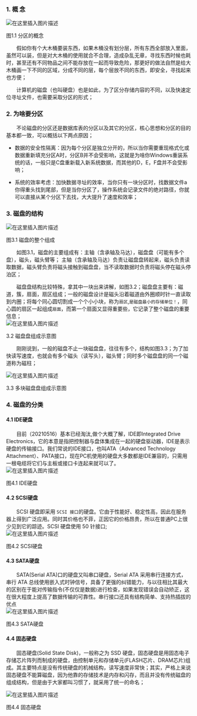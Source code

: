 ### 1\. 概 念

![在这里插入图片描述](https://img-blog.csdnimg.cn/20210418224626979.png?x-oss-process=image/watermark,type_ZmFuZ3poZW5naGVpdGk,shadow_10,text_aHR0cHM6Ly9ibG9nLmNzZG4ubmV0L0xYV2FsYXoxczFz,size_16,color_FFFFFF,t_70#pic_center)

图1.1 分区的概念

  假如你有个大木桶要装东西，如果木桶没有划分层，所有东西全部放入里面，虽然可以装，但是对大木桶的使用就合不合理，造成杂乱无章，寻找东西时候也耗时，甚至还有不同物品之间不能存放在一起而导致危险，那更好的做法自然是给大木桶画一下不同的区域，分成不同的层，每个层放不同的东西，即安全，寻找起来也方便；

  计算机的磁盘（也叫硬盘）也是如此，为了区分存储内容的不同，以及快速定位寻址文件，也需要采取分区的形式；

### 2\. 为啥要分区

  不论磁盘的分区还是数据库表的分区以及其它的分区，核心思想和分区的目的基本都一致，可以概括以下两点原因；

- 数据的安全性隔离：因为每个分区是独立分开的，所以当你需要重现格式化或数据重新填充分区A时，分区B并不会受影响，这就是为啥你Windows重装系统的话，一般只是C盘重新载入新系统数据，而其他的D，E，F盘并不会受影响；
    
- 系统的效率考虑：加快数据寻址的效率，当你只有一块分区时，找数据文件a你得重头找到尾部，但是当你分区了，操作系统会记录文件的绝对路径，你就可以直接从某个分区下去找，大大提升了速度和效率；
    

### 3\. 磁盘的结构

![在这里插入图片描述](https://img-blog.csdnimg.cn/20210516164930345.png?x-oss-process=image/watermark,type_ZmFuZ3poZW5naGVpdGk,shadow_10,text_aHR0cHM6Ly9ibG9nLmNzZG4ubmV0L0xYV2FsYXoxczFz,size_16,color_FFFFFF,t_70#pic_center)

图3.1 磁盘的整个组成

  
  如图3.1，磁盘的主要组成有：主轴（含承轴及马达），磁盘盘（可能有多个盘），磁头，磁头臂等； 主轴（含承轴及马达）负责让磁盘盘转起来，磁头负责读取数据，磁头臂负责将磁头接触到磁盘盘，当不读取数据时负责将磁头停在磁头停泊区；

  磁盘盘结构比较特殊，拿其中一块出来讲解，如图3.2；磁盘盘主要有：磁道，簇，扇面，扇区组成；一般的磁盘设计是磁头沿着磁道由外圈顺时针一直读取到内圈；将每个同心圆切割成一个个小小块，称为`扇区`,`是磁盘最小的存储单位！`，同心圆的扇区一起组成`扇面`，而第一个扇面又显得重要些，它记录了整个磁盘的重要信息；  
![在这里插入图片描述](https://img-blog.csdnimg.cn/20210516164619815.png?x-oss-process=image/watermark,type_ZmFuZ3poZW5naGVpdGk,shadow_10,text_aHR0cHM6Ly9ibG9nLmNzZG4ubmV0L0xYV2FsYXoxczFz,size_16,color_FFFFFF,t_70#pic_center)

3.2 磁盘盘组成示意图

  刚刚说到，一般的磁盘不止一块磁盘盘，往往有多个，结构如图3.3；为了加快读写速度，也就会有多个磁头（读写头），磁头臂；同时多个磁盘盘的同一个磁道称为磁柱；

![在这里插入图片描述](https://img-blog.csdnimg.cn/20210516164533115.png?x-oss-process=image/watermark,type_ZmFuZ3poZW5naGVpdGk,shadow_10,text_aHR0cHM6Ly9ibG9nLmNzZG4ubmV0L0xYV2FsYXoxczFz,size_16,color_FFFFFF,t_70#pic_center)

3.3 多块磁盘盘组成示意图

### 4\. 磁盘的分类

#### 4.1 IDE硬盘

  目前（20210516）基本已经淘汰,做个大概了解，IDE即Integrated Drive Electronics，它的本意是指把控制器与盘体集成在一起的硬盘驱动器，IDE是表示硬盘的传输接口。我们常说的IDE接口，也叫ATA（Advanced Technology Attachment）、PATA接口，现在PC机使用的硬盘大多数都是IDE兼容的，只需用一根电缆将它们与主板或接口卡连起来就可以了。  
![在这里插入图片描述](https://img-blog.csdnimg.cn/20210516163008507.png?x-oss-process=image/watermark,type_ZmFuZ3poZW5naGVpdGk,shadow_10,text_aHR0cHM6Ly9ibG9nLmNzZG4ubmV0L0xYV2FsYXoxczFz,size_16,color_FFFFFF,t_70#pic_center)

图4.1 IDE硬盘

#### 4.2 SCSI硬盘

  SCSI 硬盘即采用 `SCSI 接口`的硬盘。它由于性能好、稳定性高，因此在服务器上得到广泛应用。同时其价格也不菲，正因它的价格昂贵，所以在普通PC上很少见到它的踪迹。SCSI 硬盘使用 50 针接口;  
![在这里插入图片描述](https://img-blog.csdnimg.cn/20210516163227902.png?x-oss-process=image/watermark,type_ZmFuZ3poZW5naGVpdGk,shadow_10,text_aHR0cHM6Ly9ibG9nLmNzZG4ubmV0L0xYV2FsYXoxczFz,size_16,color_FFFFFF,t_70#pic_center)

图4.2 SCSI硬盘

#### 4.3 SATA硬盘

  SATA(Serial ATA)口的硬盘又叫串口硬盘，Serial ATA 采用串行连接方式，串行 ATA 总线使用嵌入式时钟信号，具备了更强的纠错能力，与以往相比其最大的区别在于能对传输指令(不仅仅是数据)进行检查，如果发现错误会自动矫正，这在很大程度上提高了数据传输的可靠性。串行接口还具有结构简单、支持热插拔的优点  
![在这里插入图片描述](https://img-blog.csdnimg.cn/20210516163446531.png?x-oss-process=image/watermark,type_ZmFuZ3poZW5naGVpdGk,shadow_10,text_aHR0cHM6Ly9ibG9nLmNzZG4ubmV0L0xYV2FsYXoxczFz,size_16,color_FFFFFF,t_70#pic_center)

图4.3 SATA硬盘

#### 4.4 固态硬盘

  固态硬盘(Solid State Disk)，一般称之为 SSD 硬盘，固态硬盘是用固态电子存储芯片阵列而制成的硬盘，由控制单元和存储单元(FLASH芯片、DRAM芯片)组成。其主要特点是没有传统硬盘的机械结构，读写速度非常快；其实，严格上来说固态硬盘不能算磁盘，因为他靠的存储技术是内存和闪存，而且并没有传统磁盘的组成结构，但是由于大家都叫习惯了，就采用了统一的命名；

![在这里插入图片描述](https://img-blog.csdnimg.cn/20210516163501367.png?x-oss-process=image/watermark,type_ZmFuZ3poZW5naGVpdGk,shadow_10,text_aHR0cHM6Ly9ibG9nLmNzZG4ubmV0L0xYV2FsYXoxczFz,size_16,color_FFFFFF,t_70#pic_center)

图4.4 固态硬盘
